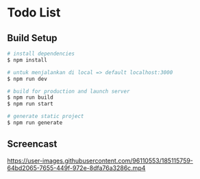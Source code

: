 # Todo List

## Build Setup

```bash
# install dependencies
$ npm install

# untuk menjalankan di local => default localhost:3000
$ npm run dev

# build for production and launch server
$ npm run build
$ npm run start

# generate static project
$ npm run generate
```

## Screencast
https://user-images.githubusercontent.com/96110553/185115759-64bd2065-7655-449f-972e-8dfa76a3286c.mp4


